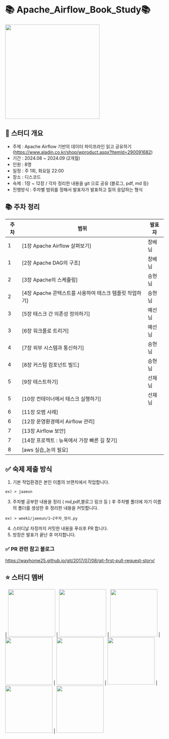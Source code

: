 # 📚 Apache_Airflow_Book_Study📚
<img src="https://image.aladin.co.kr/product/29009/16/cover500/k002836425_1.jpg" width="300px"/></a> 


## 🔴 스터디 개요
- 주제 : Apache Airflow 기반의 데이터 파이프라인 읽고 공유하기
(https://www.aladin.co.kr/shop/wproduct.aspx?ItemId=290091682)
- 기간 : 2024.08 ~ 2024.09 (2개월)
- 인원 : 8명
- 일정 : 주 1회, 화요일 22:00
- 장소 : 디스코드
- 숙제 : 1장 ~ 12장 / 각자 정리한 내용을 git 으로 공유 (블로그, pdf, md 등)
- 진행방식 : 주차별 범위를 정해서 발표자가 발표하고 질의 응답하는 형식
 
## 📚 주차 정리

|주차| 범위                                                    | 발표자    |
| ---| ---------------------                                  | ------    |
| 1  | [1장 Apache Airflow 살펴보기]                           |   창배님  |
| 1  | [2장 Apache DAG의 구조]                                 |   창배님  |
| 2  | [3장 Apache의 스케쥴링]                                     |  승현님   |
| 2  | [4장 Apache 콘텍스트를 사용하여 테스크 템플릿 작업하기]         |   승현님  |
| 3  | [5장 태스크 간 의존성 정의하기]                                 |   예선님  |
| 3  | [6장 워크플로 트리거]                                     |  예선님   |
| 4  | [7장 외부 시스템과 통신하기]                             |  승현님   |
| 4  | [8장 커스텀 컴포넌트 빌드]                             |  승현님   |
| 5  | [9장 테스트하기]                                     |   선재님  |
| 5  | [10장 컨테이너에서 태스크 실행하기]                     |   선재님  |
| 6  | [11장 모범 사례]                                         |     |
| 6  | [12장 운영환경에서 Airflow 관리]                 |     |
| 7  | [13장  Airflow 보안]                             |     |
| 7  | [14장 프로젝트 : 뉴욕에서 가장 빠른 길 찾기]         |     |
| 8  | [aws 실습_논의 필요]         |     |


## ✅ 숙제 제출 방식 
1. 기본 작업환경은 본인 이름의 브랜치에서 작업합니다.
```
ex) > jaaeun
```
3. 주차별 공부한 내용을 정리 ( md,pdf,블로그 링크 등 ) 후 주차별 폴더에 자기 이름의 폴더를 생성한 후 정리한 내용을 커밋합니다.
```
ex) > week1/jaeeun/1~2주차_정리.py
```
4. 스터디날 자정까지 커밋한 내용을 푸쉬후 PR 합니다.
5. 방장은 발표가 끝난 후 머지합니다.

### ✅ PR 관련 참고 블로그
https://wayhome25.github.io/git/2017/07/08/git-first-pull-request-story/

## ⭐️ 스터디 멤버 
| <a href="https://github.com/jojaegu2"><img src="https://avatars.githubusercontent.com/u/65579171?v=4" width="150px"/></a> 
| <a href="https://github.com/dane805"><img src="https://avatars.githubusercontent.com/u/39235119?v=4" width="150px"/></a> 
| <a href="https://github.com/limseunghyun95"><img src="https://avatars.githubusercontent.com/u/58515197?v=4" width="150px"/></a> 
| <a href="https://github.com/Mollis-Kim"><img src="https://avatars.githubusercontent.com/u/57851658?v=4" width="150px"/></a> 
| <a href="https://github.com/rhfem32"><img src="https://avatars.githubusercontent.com/u/176383669?v=4" width="150px"/></a> 
| <a href="https://github.com/sejeong-park"><img src="https://avatars.githubusercontent.com/u/62873925?v=4" width="150px"/></a> 
| <a href="https://github.com/sy0218"><img src="https://avatars.githubusercontent.com/u/114718389?v=4" width="150px"/></a> 
| <a href="https://github.com/yeseonson"><img src="https://avatars.githubusercontent.com/u/72899454?v=4" width="150px"/></a>
